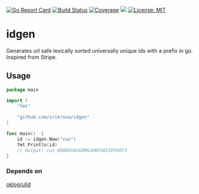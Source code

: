 [![Go Report Card](https://goreportcard.com/badge/github.com/srikrsna/idgen)](https://goreportcard.com/report/github.com/srikrsna/idgen)
[![Build Status](https://travis-ci.org/srikrsna/idgen.svg?branch=master)](https://travis-ci.org/srikrsna/idgen)
[![Coverage](http://gocover.io/_badge/github.com/srikrsna/idgen)](http://gocover.io/github.com/srikrsna/idgen)
<a href="https://godoc.org/github.com/srikrsna/idgen"><img src="https://img.shields.io/badge/godoc-reference-blue.svg"></a>
[![License: MIT](https://img.shields.io/badge/License-MIT-yellow.svg)](https://opensource.org/licenses/MIT)

# idgen

Generates url safe lexically sorted universally unique ids with a prefix in go. Inspired from Stripe.

## Usage

```go
package main

import (
    "fmt"
	
    "github.com/srikrsna/idgen"
)

func main()  {
    id := idgen.New("cus")
    fmt.Println(id)
    // Output: cus_0000XSNJG0MQJHBF4QX1EFD6Y3
}    
``` 

### Depends on

[oklog/ulid](https://github.com/oklog/ulid)
